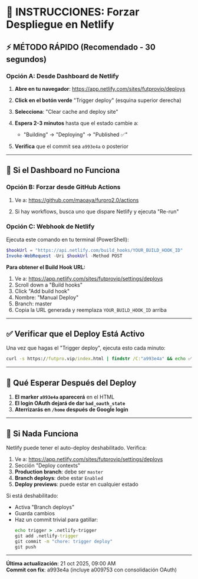 # 🚀 INSTRUCCIONES: Forzar Despliegue en Netlify

## ⚡ MÉTODO RÁPIDO (Recomendado - 30 segundos)

### Opción A: Desde Dashboard de Netlify

1. **Abre en tu navegador**: https://app.netlify.com/sites/futprovip/deploys

2. **Click en el botón verde** "Trigger deploy" (esquina superior derecha)

3. **Selecciona**: "Clear cache and deploy site"

4. **Espera 2-3 minutos** hasta que el estado cambie a:
   - "Building" → "Deploying" → "Published ✅"

5. **Verifica** que el commit sea `a993e4a` o posterior

---

## 🔄 Si el Dashboard no Funciona

### Opción B: Forzar desde GitHub Actions

1. Ve a: https://github.com/maoaya/furpro2.0/actions

2. Si hay workflows, busca uno que dispare Netlify y ejecuta "Re-run"

### Opción C: Webhook de Netlify

Ejecuta este comando en tu terminal (PowerShell):

```powershell
$hookUrl = "https://api.netlify.com/build_hooks/YOUR_BUILD_HOOK_ID"
Invoke-WebRequest -Uri $hookUrl -Method POST
```

**Para obtener el Build Hook URL:**
1. Ve a: https://app.netlify.com/sites/futprovip/settings/deploys
2. Scroll down a "Build hooks"
3. Click "Add build hook"
4. Nombre: "Manual Deploy"
5. Branch: master
6. Copia la URL generada y reemplaza `YOUR_BUILD_HOOK_ID` arriba

---

## ✅ Verificar que el Deploy Está Activo

Una vez que hagas el "Trigger deploy", ejecuta esto cada minuto:

```cmd
curl -s https://futpro.vip/index.html | findstr /C:"a993e4a" && echo ✅ FIX ACTIVO || echo ⏳ Aun no publicado
```

---

## 🎯 Qué Esperar Después del Deploy

1. **El marker `a993e4a` aparecerá** en el HTML
2. **El login OAuth dejará de dar `bad_oauth_state`**
3. **Aterrizarás en `/home` después de Google login**

---

## 🚨 Si Nada Funciona

Netlify puede tener el auto-deploy deshabilitado. Verifica:

1. Ve a: https://app.netlify.com/sites/futprovip/settings/deploys
2. Sección "Deploy contexts"
3. **Production branch**: debe ser `master`
4. **Branch deploys**: debe estar `Enabled`
5. **Deploy previews**: puede estar en cualquier estado

Si está deshabilitado:
- Activa "Branch deploys" 
- Guarda cambios
- Haz un commit trivial para gatillar:
  ```cmd
  echo trigger > .netlify-trigger
  git add .netlify-trigger
  git commit -m "chore: trigger deploy"
  git push
  ```

---

**Última actualización**: 21 oct 2025, 09:00 AM  
**Commit con fix**: a993e4a (incluye a009753 con consolidación OAuth)
